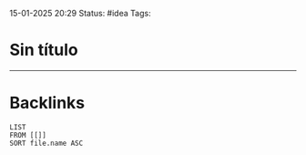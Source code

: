 15-01-2025 20:29
Status: #idea
Tags:

# Sin título







---
# Backlinks

```dataview
LIST
FROM [[]]
SORT file.name ASC
```
